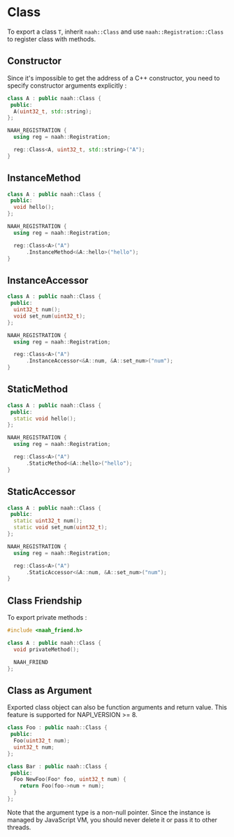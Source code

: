 # Class

To export a class `T`, inherit `naah::Class` and use `naah::Registration::Class` to register class with methods.

## Constructor

Since it's impossible to get the address of a C++ constructor, you need to specify constructor arguments explicitly :

```cpp
class A : public naah::Class {
 public:
  A(uint32_t, std::string);
};

NAAH_REGISTRATION {
  using reg = naah::Registration;

  reg::Class<A, uint32_t, std::string>("A");
}
```

## InstanceMethod

```cpp
class A : public naah::Class {
 public:
  void hello();
};

NAAH_REGISTRATION {
  using reg = naah::Registration;

  reg::Class<A>("A")
      .InstanceMethod<&A::hello>("hello");
}
```

## InstanceAccessor

```cpp
class A : public naah::Class {
 public:
  uint32_t num();
  void set_num(uint32_t);
};

NAAH_REGISTRATION {
  using reg = naah::Registration;

  reg::Class<A>("A")
      .InstanceAccessor<&A::num, &A::set_num>("num");
}
```

## StaticMethod

```cpp
class A : public naah::Class {
 public:
  static void hello();
};

NAAH_REGISTRATION {
  using reg = naah::Registration;

  reg::Class<A>("A")
      .StaticMethod<&A::hello>("hello");
}
```

## StaticAccessor

```cpp
class A : public naah::Class {
 public:
  static uint32_t num();
  static void set_num(uint32_t);
};

NAAH_REGISTRATION {
  using reg = naah::Registration;

  reg::Class<A>("A")
      .StaticAccessor<&A::num, &A::set_num>("num");
}
```

## Class Friendship

To export private methods :

```cpp
#include <naah_friend.h>

class A : public naah::Class {
  void privateMethod();

  NAAH_FRIEND
};
```

## Class as Argument

Exported class object can also be function arguments and return value. This feature is supported for NAPI_VERSION >= 8.

```cpp
class Foo : public naah::Class {
 public:
  Foo(uint32_t num);
  uint32_t num;
};

class Bar : public naah::Class {
 public:
  Foo NewFoo(Foo* foo, uint32_t num) {
    return Foo(foo->num + num);
  }
};
```

Note that the argument type is a non-null pointer. Since the instance is managed by JavaScript VM, you should never delete it or pass it to other threads.
